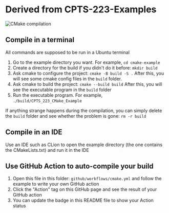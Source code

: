 # Derived from CPTS-223-Examples

![CMake compilation](https://github.com/DataOceanLab/CPTS-223-Examples/workflows/CMake%20compilation/badge.svg)

## Compile in a terminal

All commands are supposed to be run in a Ubuntu terminal

1. Go to the example directory you want. For example, `cd cmake-example`
2. Create a directory for the build if you didn't do it before: `mkdir build`
3. Ask cmake to configure the project: `cmake -B build -S .`  After this, you will see some cmake config files in the `build` folder.
4. Ask cmake to build the project: `cmake --build build`  After this, you will see the executable program in the `build` folder
5. Run the executable program. For example, `./build/CPTS_223_CMake_Example`

If anything strange happens during the compilation, you can simply delete the `build` folder and see whether the problem is gone: `rm -r build`

## Compile in an IDE

Use an IDE such as CLion to open the example directory (the one contains the CMakeLists.txt) and run it in the IDE

## Use GitHub Action to auto-compile your build

1. Open this file in this folder: `github/workflows/cmake.yml` and follow the example to write your own GitHub action
2. Click the "Action" tag on this GitHub page and see the result of your GitHub action
3. You can update the badge in this README file to show your Action status
